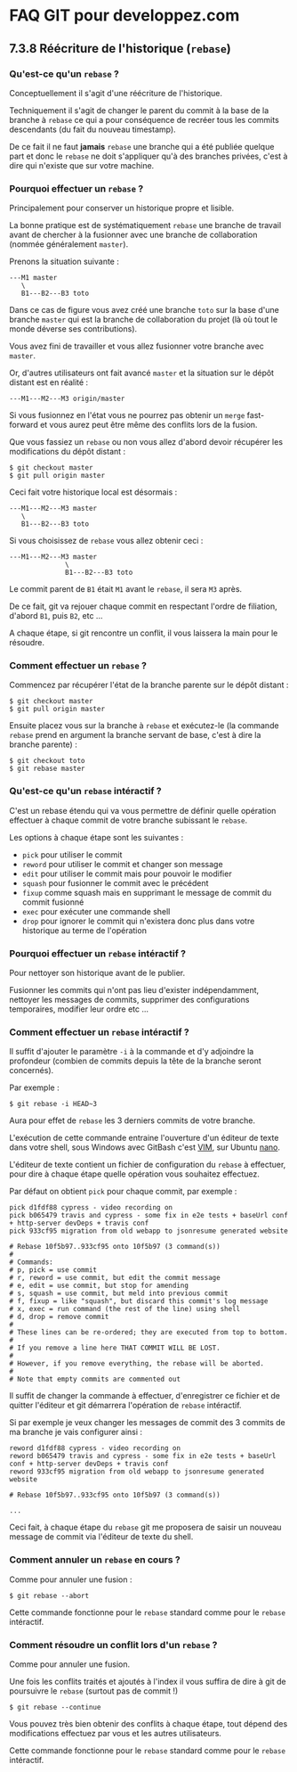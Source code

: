 # FAQ GIT pour developpez.com

## 7.3.8 Réécriture de l'historique (`rebase`)

### Qu'est-ce qu'un `rebase` ?

Conceptuellement il s'agit d'une réécriture de l'historique.

Techniquement il s'agit de changer le parent du commit à la base de la branche à `rebase` ce qui a pour conséquence de recréer tous les commits descendants (du fait du nouveau timestamp).

De ce fait il ne faut **jamais** `rebase` une branche qui a été publiée quelque part et donc le `rebase` ne doit s'appliquer qu'à des branches privées, c'est à dire qui n'existe que sur votre machine.

### Pourquoi effectuer un `rebase` ?

Principalement pour conserver un historique propre et lisible. 

La bonne pratique est de systématiquement `rebase` une branche de travail avant de chercher à la fusionner avec une branche de collaboration (nommée généralement `master`).

Prenons la situation suivante :

```
---M1 master
   \            
   B1---B2---B3 toto
```

Dans ce cas de figure vous avez créé une branche `toto` sur la base d'une branche `master` qui est la branche de collaboration du projet (là où tout le monde déverse ses contributions).

Vous avez fini de travailler et vous allez fusionner votre branche avec `master`.

Or, d'autres utilisateurs ont fait avancé `master` et la situation sur le dépôt distant est en réalité :
 
```
---M1---M2---M3 origin/master  
```

Si vous fusionnez en l'état vous ne pourrez pas obtenir un `merge` fast-forward et vous aurez peut être même des conflits lors de la fusion.

Que vous fassiez un `rebase` ou non vous allez d'abord devoir récupérer les modifications du dépôt distant :

```
$ git checkout master
$ git pull origin master
```

Ceci fait votre historique local est désormais :

```
---M1---M2---M3 master
   \            
   B1---B2---B3 toto
```

Si vous choisissez de `rebase` vous allez obtenir ceci :

```
---M1---M2---M3 master
              \            
              B1---B2---B3 toto
```

Le commit parent de `B1` était `M1` avant le `rebase`, il sera `M3` après.

De ce fait, git va rejouer chaque commit en respectant l'ordre de filiation, d'abord `B1`, puis `B2`, etc ...

A chaque étape, si git rencontre un conflit, il vous laissera la main pour le résoudre.

### Comment effectuer un `rebase` ?

Commencez par récupérer l'état de la branche parente sur le dépôt distant :

```
$ git checkout master
$ git pull origin master
```

Ensuite placez vous sur la branche à `rebase` et exécutez-le (la commande `rebase` prend en argument la branche servant de base, c'est à dire la branche parente) :

```
$ git checkout toto
$ git rebase master
```

### Qu'est-ce qu'un `rebase` intéractif ?

C'est un rebase étendu qui va vous permettre de définir quelle opération effectuer à chaque commit de votre branche subissant le `rebase`.

Les options à chaque étape sont les suivantes :

- `pick` pour utiliser le commit
- `reword` pour utiliser le commit et changer son message
- `edit` pour utiliser le commit mais pour pouvoir le modifier
- `squash` pour fusionner le commit avec le précédent
- `fixup` comme squash mais en supprimant le message de commit du commit fusionné
- `exec` pour exécuter une commande shell
- `drop` pour ignorer le commit qui n'existera donc plus dans votre historique au terme de l'opération

### Pourquoi effectuer un `rebase` intéractif ?

Pour nettoyer son historique avant de le publier.

Fusionner les commits qui n'ont pas lieu d'exister indépendamment, nettoyer les messages de commits, supprimer des configurations temporaires, modifier leur ordre etc ...

### Comment effectuer un `rebase` intéractif ?

Il suffit d'ajouter le paramètre `-i` à la commande et d'y adjoindre la profondeur (combien de commits depuis la tête de la branche seront concernés).

Par exemple :

```
$ git rebase -i HEAD~3
```

Aura pour effet de `rebase` les 3 derniers commits de votre branche.

L'exécution de cette commande entraine l'ouverture d'un éditeur de texte dans votre shell, sous Windows avec GitBash c'est [VIM](https://www.vim.org/), sur Ubuntu [nano](https://www.nano-editor.org/).

L'éditeur de texte contient un fichier de configuration du `rebase` à effectuer, pour dire à chaque étape quelle opération vous souhaitez effectuez.

Par défaut on obtient `pick` pour chaque commit, par exemple :

```
pick d1fdf88 cypress - video recording on
pick b065479 travis and cypress - some fix in e2e tests + baseUrl conf + http-server devDeps + travis conf
pick 933cf95 migration from old webapp to jsonresume generated website

# Rebase 10f5b97..933cf95 onto 10f5b97 (3 command(s))
#
# Commands:
# p, pick = use commit
# r, reword = use commit, but edit the commit message
# e, edit = use commit, but stop for amending
# s, squash = use commit, but meld into previous commit
# f, fixup = like "squash", but discard this commit's log message
# x, exec = run command (the rest of the line) using shell
# d, drop = remove commit
#
# These lines can be re-ordered; they are executed from top to bottom.
#
# If you remove a line here THAT COMMIT WILL BE LOST.
#
# However, if you remove everything, the rebase will be aborted.
#
# Note that empty commits are commented out

```

Il suffit de changer la commande à effectuer, d'enregistrer ce fichier et de quitter l'éditeur et git démarrera l'opération de `rebase` intéractif.

Si par exemple je veux changer les messages de commit des 3 commits de ma branche je vais configurer ainsi :

```
reword d1fdf88 cypress - video recording on
reword b065479 travis and cypress - some fix in e2e tests + baseUrl conf + http-server devDeps + travis conf
reword 933cf95 migration from old webapp to jsonresume generated website

# Rebase 10f5b97..933cf95 onto 10f5b97 (3 command(s))

...

```

Ceci fait, à chaque étape du `rebase` git me proposera de saisir un nouveau message de commit via l'éditeur de texte du shell.

### Comment annuler un `rebase` en cours ?

Comme pour annuler une fusion :

```
$ git rebase --abort
```

Cette commande fonctionne pour le `rebase` standard comme pour le `rebase` intéractif.

### Comment résoudre un conflit lors d'un `rebase` ?

Comme pour annuler une fusion.

Une fois les conflits traités et ajoutés à l'index il vous suffira de dire à git de poursuivre le `rebase` (surtout pas de commit !)

```
$ git rebase --continue
```

Vous pouvez très bien obtenir des conflits à chaque étape, tout dépend des modifications effectuez par vous et les autres utilisateurs.

Cette commande fonctionne pour le `rebase` standard comme pour le `rebase` intéractif.
